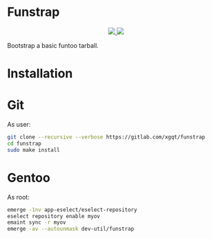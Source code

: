 # Funstrap

<p align="center">
    <a href="https://gitlab.com/xgqt/funstrap/pipelines">
        <img src="https://gitlab.com/xgqt/funstrap/badges/master/pipeline.svg">
    </a>
    <a href="./LICENSE">
        <img src="https://img.shields.io/badge/license-ISC-blue.svg">
    </a>
</p>

Bootstrap a basic funtoo tarball.


# Installation

# Git

As user:

```sh
git clone --recursive --verbose https://gitlab.com/xgqt/funstrap
cd funstrap
sudo make install
```


# Gentoo

As root:

```sh
emerge -1nv app-eselect/eselect-repository
eselect repository enable myov
emaint sync -r myov
emerge -av --autounmask dev-util/funstrap
```
